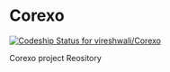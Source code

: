 # Corexo

[![Codeship Status for vireshwali/Corexo](https://app.codeship.com/projects/f46053c0-ed05-0134-0305-1619a7e9cea3/status?branch=master)](https://app.codeship.com/projects/208479)

Corexo project Reository
